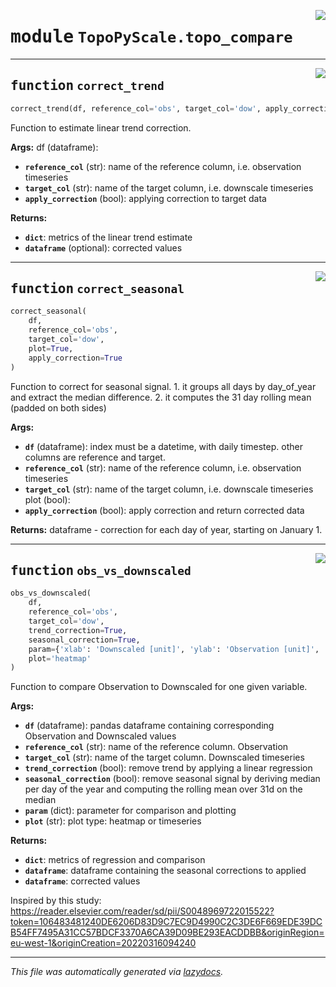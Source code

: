 <!-- markdownlint-disable -->

<a href="../docs/TopoPyScale/topo_compare#L0"><img align="right" style="float:right;" src="https://img.shields.io/badge/-source-cccccc?style=flat-square"></a>

# <kbd>module</kbd> `TopoPyScale.topo_compare`





---

<a href="../docs/TopoPyScale/topo_compare/correct_trend#L9"><img align="right" style="float:right;" src="https://img.shields.io/badge/-source-cccccc?style=flat-square"></a>

## <kbd>function</kbd> `correct_trend`

```python
correct_trend(df, reference_col='obs', target_col='dow', apply_correction=True)
```

Function to estimate linear trend correction. 

**Args:**
  df (dataframe): 
 - <b>`reference_col`</b> (str):  name of the reference column, i.e. observation timeseries 
 - <b>`target_col`</b> (str):  name of the target column, i.e. downscale timeseries 
 - <b>`apply_correction`</b> (bool):  applying correction to target data 



**Returns:**
 
 - <b>`dict`</b>:  metrics of the linear trend estimate 
 - <b>`dataframe`</b> (optional):  corrected values 


---

<a href="../docs/TopoPyScale/topo_compare/correct_seasonal#L51"><img align="right" style="float:right;" src="https://img.shields.io/badge/-source-cccccc?style=flat-square"></a>

## <kbd>function</kbd> `correct_seasonal`

```python
correct_seasonal(
    df,
    reference_col='obs',
    target_col='dow',
    plot=True,
    apply_correction=True
)
```

Function to correct for seasonal signal.  1. it groups all days by day_of_year and extract the median difference.  2. it computes the 31 day rolling mean (padded on both sides) 



**Args:**
 
 - <b>`df`</b> (dataframe):  index must be a datetime, with daily timestep. other columns are reference and target. 
 - <b>`reference_col`</b> (str):  name of the reference column, i.e. observation timeseries 
 - <b>`target_col`</b> (str):  name of the target column, i.e. downscale timeseries plot (bool): 
 - <b>`apply_correction`</b> (bool):  apply correction and return corrected data 



**Returns:**
 dataframe - correction for each day of year, starting on January 1. 


---

<a href="../docs/TopoPyScale/topo_compare/obs_vs_downscaled#L90"><img align="right" style="float:right;" src="https://img.shields.io/badge/-source-cccccc?style=flat-square"></a>

## <kbd>function</kbd> `obs_vs_downscaled`

```python
obs_vs_downscaled(
    df,
    reference_col='obs',
    target_col='dow',
    trend_correction=True,
    seasonal_correction=True,
    param={'xlab': 'Downscaled [unit]', 'ylab': 'Observation [unit]', 'xlim': (-20, 20), 'ylim': (-20, 20), 'title': None},
    plot='heatmap'
)
```

Function to compare Observation to Downscaled for one given variable. 



**Args:**
 
 - <b>`df`</b> (dataframe):  pandas dataframe containing corresponding Observation and Downscaled values 
 - <b>`reference_col`</b> (str):  name of the reference column. Observation 
 - <b>`target_col`</b> (str):  name of the target column. Downscaled timeseries 
 - <b>`trend_correction`</b> (bool):  remove trend by applying a linear regression 
 - <b>`seasonal_correction`</b> (bool):  remove seasonal signal by deriving median per day of the year and computing the rolling mean over 31d on the median 
 - <b>`param`</b> (dict):  parameter for comparison and plotting 
 - <b>`plot`</b> (str):  plot type: heatmap or timeseries 



**Returns:**
 
 - <b>`dict`</b>:  metrics of regression and comparison 
 - <b>`dataframe`</b>:  dataframe containing the seasonal corrections to applied 
 - <b>`dataframe`</b>:  corrected values 

Inspired by this study: https://reader.elsevier.com/reader/sd/pii/S0048969722015522?token=106483481240DE6206D83D9C7EC9D4990C2C3DE6F669EDE39DCB54FF7495A31CC57BDCF3370A6CA39D09BE293EACDDBB&originRegion=eu-west-1&originCreation=20220316094240 




---

_This file was automatically generated via [lazydocs](https://github.com/ml-tooling/lazydocs)._
